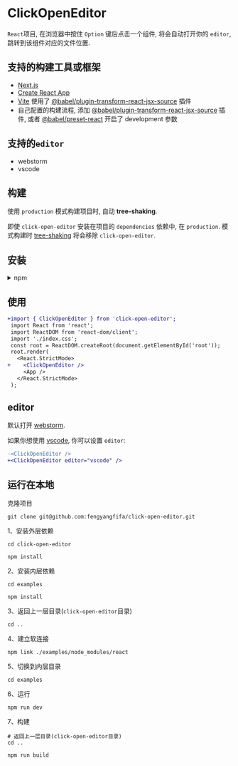 # ClickOpenEditor

`React`项目, 在浏览器中按住 `Option` 键后点击一个组件, 将会自动打开你的 `editor`, 跳转到该组件对应的文件位置.

## 支持的构建工具或框架

- [Next.js](https://nextjs.org/)
- [Create React App](https://create-react-app.dev/)
- [Vite](https://github.com/vitejs/vite/tree/main/packages/plugin-react)
  使用了 [@babel/plugin-transform-react-jsx-source](https://github.com/babel/babel/tree/master/packages/babel-plugin-transform-react-jsx-source)
  插件
- 自己配置的构建流程,
  添加 [@babel/plugin-transform-react-jsx-source](https://github.com/babel/babel/tree/master/packages/babel-plugin-transform-react-jsx-source)
  插件, 或者 [@babel/preset-react](https://babeljs.io/docs/en/babel-preset-react) 开启了 development 参数

## 支持的`editor`

- webstorm
- vscode

## 构建

使用 `production` 模式构建项目时, 自动 **tree-shaking**.

即使 `click-open-editor` 安装在项目的 `dependencies` 依赖中, 在 `production`.
模式构建时 [tree-shaking](https://webpack.docschina.org/guides/tree-shaking/#root) 将会移除 `click-open-editor`.

## 安装

<details>
<summary>npm</summary>

```shell
npm install click-open-editor
```

</details>

## 使用

```diff
+import { ClickOpenEditor } from 'click-open-editor';
 import React from 'react';
 import ReactDOM from 'react-dom/client';
 import './index.css';
 const root = ReactDOM.createRoot(document.getElementById('root'));
 root.render(
   <React.StrictMode>
+    <ClickOpenEditor />
     <App />
   </React.StrictMode>
 );
```

## editor

默认打开 [webstorm](https://www.jetbrains.com/webstorm/).

如果你想使用 [vscode](https://code.visualstudio.com/), 你可以设置 `editor`:

```diff
-<ClickOpenEditor />
+<ClickOpenEditor editor="vscode" />
```

## 运行在本地

克隆项目

```shell
git clone git@github.com:fengyangfifa/click-open-editor.git
```

1、安装外层依赖
```shell
cd click-open-editor
```
```shell
npm install
```

2、安装内层依赖
```shell
cd examples
```
```shell
npm install
```

3、返回上一层目录(`click-open-editor`目录)
```shell
cd ..
```

4、建立软连接
```shell
npm link ./examples/node_modules/react
```

5、切换到内层目录
```shell
cd examples
```

6、运行
```shell
npm run dev
```

7、构建
```shell
# 返回上一层目录(click-open-editor目录)
cd ..
```
```shell
npm run build
```
